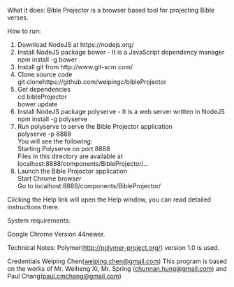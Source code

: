 What it does:
  Bible Projector is a browser based tool for projecting Bible verses.

How to run:
<ol>
<li> Download NodeJS at https://nodejs.org/</li>
<li> Install NodeJS package bower - It is a JavaScript dependency manager<BR/>
    npm install -g bower</li>
<li> Install git from http://www.git-scm.com/</li>
<li> Clone source code<BR/>
    git clonehttps://github.com/weipingc/bibleProjector</li>
<li> Get dependencies<BR/>
    cd bibleProjector<BR/>
    bower update</li>
<li> Install NodeJS package polyserve - It is a web server written in NodeJS<BR/>
    npm install -g polyserve</li>
<li> Run polyserve to serve the Bible Projector application<BR/>
    polyserve -p 8888<BR/>
   You will see the following:<BR/>
    Starting Polyserve on port 8888<BR/>
    Files in this directory are available at localhost:8888/components/BibleProjector/...</li>
<li> Launch the Bible Projector application<BR/>
    Start Chrome browser<BR/>
    Go to localhost:8888/components/BibleProjector/</li>
</ol>

Clicking the Help link will open the Help window, you can read detailed instructions there.

System requirements:

  Google Chrome
    Version 44newer.

Technical Notes:
  Polymer(http://polymer-project.org/) version 1.0 is used.

Credentials
  Weiping Chen(weiping.chen@gmail.com)
  This program is based on the works of Mr. Weiheng Xi, Mr. Spring (chunnan.hung@gmail.com)
  and Paul Chang(paul.cmchang@gmail.com)

